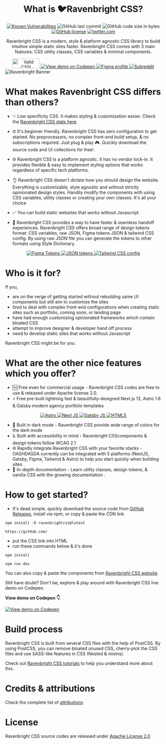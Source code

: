<div align="center">

# What is 🐦Ravenbright CSS?

</div>

<div align="center">

[![Known Vulnerabilities](https://snyk.io/test/github/henknxkreoyrnmngmnhorsszxe/kjhewjk73hgekjgh/badge.svg)](https://snyk.io/test/github/henknxkreoyrnmngmnhorsszxe/kjhewjk73hgekjgh)
![GitHub last commit](https://img.shields.io/github/last-commit/henknxkreoyrnmngmnhorsszxe/kjhewjk73hgekjgh)
![GitHub code size in bytes](https://img.shields.io/github/languages/code-size/henknxkreoyrnmngmnhorsszxe/kjhewjk73hgekjgh)
[![GitHub license](https://badgen.net/github/license/henknxkreoyrnmngmnhorsszxe/kjhewjk73hgekjgh)](https://github.com/henknxkreoyrnmngmnhorsszxe/kjhewjk73hgekjgh/blob/main/LICENSE.md)
[![twitter.com](https://img.shields.io/website-up-down-green-red/http/shields.io.svg)](http://twitter.com/)

</div>

<div align="center">

Ravenbright CSS is a modern, style & platform agnostic CSS library to build intuitive simple static sites faster. Ravenbright CSS comes with 3 main features: CSS utility classes, CSS variables & minimal components.

</div>

<div align="center">

<a href="http://jigsaw.w3.org/css-validator/check/referer">
    <img style="border:0;width:88px;height:31px"
        src="http://jigsaw.w3.org/css-validator/images/vcss-blue"
        alt="Valid CSS!" />
    </a>
<a href="https://codepen.io/ravenbrightdesign">
<img src="https://img.shields.io/badge/Codepen-000000?style=for-the-badge&logo=codepen&logoColor=white" alt="View demo on Codepen">
</a>
<a href="https://figma.com/@ravenbright">
<img src="https://img.shields.io/badge/figma-%23F24E1E.svg?style=for-the-badge&logo=figma&logoColor=white" alt="Figma profile">
</a>
<a href="https://reddit.com/r/ravenbrightcss">
<img src="https://img.shields.io/badge/Reddit-%23FF4500.svg?style=for-the-badge&logo=Reddit&logoColor=white" alt="Subreddit">
</a>

</div>

<img src="https://jazzy-valkyrie-4b668e.netlify.app/assets/images/overview_5-92daca90f061b21cfaf8a421463ff121.jpg" alt="Ravenbright Banner">

# What makes Ravenbright CSS differs than others?

- ✨ Low specificity CSS. It makes styling & customization easier. Check the [Ravenbright CSS stats here](https://github.com).

- 🤓 It's beginner friendly. Ravenbright CSS has zero configuration to get started. No preprocessors, no complex front-end build setup, & no subscriptions required. Just plug & play 🎮. Quickly download the source code and UI collections for free!.

- 🌐 Ravenbright CSS is a platform agnostic. It has no vendor lock-in. It provides flexible & easy to implement styling options that works regardless of specific tech platforms.

- 👌 Ravenbright CSS doesn't dictate how you should design the website. Everything is customizable, style agnostic and without strictly opinionated design styles. Handily modify the components with using CSS variables, utility classes or creating your own classes. It's all your choice

- ✅ You can build static websites that works without Javascript.

- 🤝 Ravenbright CSS provides a way to have faster & seamless handoff experiences. Ravenbright CSS offers broad range of design tokens format: CSS variables, raw JSON, Figma tokens JSON & tailwind CSS config. By using raw JSON file you can generate the tokens to other formats using Style Dictionary.

<div align="center">

<a href="https://codepen.io/ravenbrightdesign">
<img src="https://img.shields.io/badge/figma-%23F24E1E.svg?style=for-the-badge&logo=figma&logoColor=white" alt="Figma Tokens">
</a>
<a href="https://figma.com/@ravenbright">
<img src="https://img.shields.io/badge/JWT-black?style=for-the-badge&logo=JSON%20web%20tokens" alt="JSON tokens">
</a>
<a href="https://reddit.com/r/ravenbrightcss">
<img src="https://img.shields.io/badge/tailwindcss-%2338B2AC.svg?style=for-the-badge&logo=tailwind-css&logoColor=white" alt="Tailwind CSS config">
</a>

</div>

# Who is it for?

If you,

- are on the verge of getting started without rebuilding same UI components but still aim to customize the sites
- tired to deal with complex front-end configurations when creating static sites such as portfolio, coming soon, or landing page
- have had enough customizing opinionated frameworks which contain bloated CSS
- attempt to improve designer & developer hand off process
- need to develop static sites that works without Javascript

Ravenbright CSS might be for you.

# What are the other nice features which you offer?

- 🆓 Free even for commercial usage - Ravenbright CSS codes are free to use & released under Apache license 2.0.
- ⚡ Free pre-built lightning fast & beautifully-designed Next.js 13, Astro 1.6 & Gatsby modern agency portfolio templates

<div align="center">

<a href="https://zauberhaft.ravenbright.design/astro"> <img src="https://img.shields.io/badge/Astro-FF5D01.svg?style=for-the-badge&logo=Astro&logoColor=white" alt="Astro">
</a>
<a href="https://zauberhaft.ravenbright.design/nextjs"><img src="https://img.shields.io/badge/Next-black?style=for-the-badge&logo=next.js&logoColor=white" alt="Next JS">
</a>
<a href="https://zauberhaft.ravenbright.design/gatsby"><img src="https://img.shields.io/badge/Gatsby-%23663399.svg?style=for-the-badge&logo=gatsby&logoColor=white" alt="Gatsby JS">
</a>
<a href="https://zauberhaft.ravenbright.design/html"><img src="https://img.shields.io/badge/html5-%23E34F26.svg?style=for-the-badge&logo=html5&logoColor=white" alt="HTML5">
</a>

</div>

- 🌙 Built in dark mode - Ravenbright CSS provide wide range of colors for the dark mode
- ♿ Built with accessibility in mind - Ravenbright CSScomponents & design tokens follow WCAG 2.1
- 🌐 Rapidly integrate Ravenbright CSS with your favorite stacks - OASHDASDA currently can be integrated with 5 platforms (NextJS, Gatsby, Figma, Tailwind & Astro) to help you start quickly when building sites
- 📗 In-depth documentation - Learn utility classes, design tokens, & vanilla CSS with the growing documentation .

# How to get started?

- It's dead simple, quickly download the source code from [GitHub Releases](https://github.com), install via npm, or copy & paste the CDN link

```
npm install -D ravenbrightcss@latest
```

```
https://gitHub.com/
```

- put the CSS link into HTML
- run these commands below & it's done

```
npm install

npm run dev
```

You can also copy & paste the components from [Ravenbright CSS website](https://ravenbrightcss.com/components).

Still have doubt? Don't be, explore & play around with Ravenbright CSS live demo on Codepen.

**View demo on Codepen 👇**

<a href="https://codepen.io/ravenbrightdesign">
<img src="https://img.shields.io/badge/Codepen-000000?style=for-the-badge&logo=codepen&logoColor=white" alt="View demo on Codepen">
</a>

# Build process

Ravenbright CSS is built from several CSS files with the help of PostCSS. By using PostCSS, you can remove bloated unused CSS, cherry-pick the CSS files and use SASS-like features in CSS (Nested & mixins).

Check out [Ravenbright CSS tutorials](https://ravenbrightcss.com/docs/usage/postcss) to help you understand more about this.

# Credits & attributions

Check the complete list of [attributions](https://ravenbrightcss.com/docs/usage/postcss)

# License

Ravenbright CSS source codes are released under [Apache License 2.0](https://ravenbrightcss.com/docs/usage/postcss)

